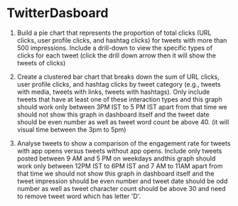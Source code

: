 # TwitterDasboard
1. Build a pie chart that represents the proportion of total clicks (URL clicks, user profile clicks, and hashtag clicks) for tweets with more than 500 impressions. Include a drill-down to view the specific types of clicks for each tweet
(click the drill down arrow then it will show the tweets of clicks)


2. Create a clustered bar chart that breaks down the sum of URL clicks, user profile clicks, and hashtag clicks by tweet category (e.g., tweets with media, tweets with links, tweets with hashtags). Only include tweets that have at least one of these interaction types and this graph should work only between 3PM IST to 5 PM IST apart from that time we should not show this graph in dashboard itself and the tweet date should be even number as well as tweet word count be above 40.
   (it will visual time between the 3pm to 5pm)
   
3. Analyse tweets to show a comparison of the engagement rate for tweets with app opens versus tweets without app opens. Include only tweets posted between 9 AM and 5 PM on weekdays andthis graph should work only between 12PM IST to 6PM IST and 7 AM to 11AM apart from that time we should not show this graph in dashboard itself and the tweet impression should be even number and tweet date should be odd number as well as tweet character count should be above 30 and need to remove tweet word which has letter 'D'.
